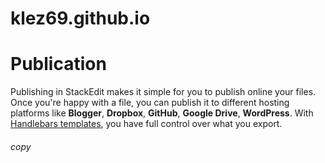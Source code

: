 # klez69.github.io

# Publication

Publishing in StackEdit makes it simple for you to publish online your files. Once you're happy with a file, you can publish it to different hosting platforms like **Blogger**, **Dropbox**, **GitHub**, **Google Drive**, **WordPress**. With [Handlebars templates](http://klez69.github.io/), you have full control over what you export.
###### copy